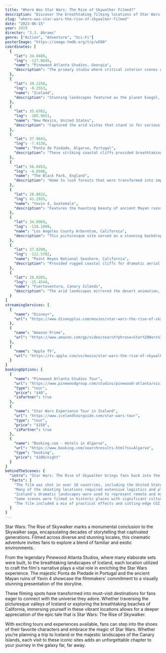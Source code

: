 ```yaml
---
title: "Where Was Star Wars: The Rise of Skywalker Filmed?"
description: "Discover the breathtaking filming locations of Star Wars: The Rise of Skywalker, where the epic conclusion of the Skywalker saga unfolds across stunning landscapes and iconic sites."
slug: "where-was-star-wars-the-rise-of-skywalker-filmed"
date: "2023-06-15"
year: 2019
director: "J.J. Abrams"
genre: ["Action", "Adventure", "Sci-Fi"]
posterImage: "https://image.tmdb.org/t/p/w500"
coordinates: [
  { 
    "lat": 34.0489, 
    "lng": -117.8645, 
    "name": "Pinewood Atlanta Studios, Georgia", 
    "description": "The primary studio where critical interior scenes were meticulously crafted."
  },
  { 
    "lat": 39.2258, 
    "lng": -9.2553, 
    "name": "Iceland", 
    "description": "Stunning landscapes featured as the planet Exegol, offering dramatic backdrops for pivotal moments."
  },
  { 
    "lat": 35.6762, 
    "lng": -105.9651, 
    "name": "New Mexico, United States", 
    "description": "Captured the arid vistas that stand in for various alien worlds throughout the film."
  },
  { 
    "lat": 37.9643, 
    "lng": -7.4138, 
    "name": "Ponta de Piedade, Algarve, Portugal", 
    "description": "These striking coastal cliffs provided breathtaking views for action sequences involving Rey and Kylo Ren."
  },
  { 
    "lat": 56.8453, 
    "lng": -4.6948, 
    "name": "The Black Park, England", 
    "description": "Home to lush forests that were transformed into important locations in the Star Wars universe."
  },
  { 
    "lat": 28.8832, 
    "lng": 41.2935, 
    "name": "Yavin 4, Guatemala", 
    "description": "Features the haunting beauty of ancient Mayan ruins, standing in for the Rebel base."
  },
  { 
    "lat": 34.0969, 
    "lng": -118.1009, 
    "name": "Los Angeles County Arboretum, California", 
    "description": "This picturesque site served as a stunning backdrop for scenes featuring lush alien flora."
  },
  { 
    "lat": 37.8299, 
    "lng": -122.5782, 
    "name": "Point Reyes National Seashore, California", 
    "description": "Provided rugged coastal cliffs for dramatic aerial sequences in the film."
  },
  { 
    "lat": 28.0265, 
    "lng": -15.4544, 
    "name": "Fuerteventura, Canary Islands", 
    "description": "The arid landscapes mirrored the desert animation, enriching the visual storytelling."
  }
]
streamingServices: [
  {
    "name": "Disney+",
    "url": "https://www.disneyplus.com/movies/star-wars-the-rise-of-skywalker/7yKhuSarVcqE"
  },
  {
    "name": "Amazon Prime",
    "url": "https://www.amazon.com/gp/video/search?phrase=Star%20Wars%3A%20The%20Rise%20of%20Skywalker"
  },
  {
    "name": "Apple TV",
    "url": "https://tv.apple.com/us/movie/star-wars-the-rise-of-skywalker/umc.cmc.3b2j9i1aoq39870ep48x1g0ch"
  }
]
bookingOptions: [
  {
    "name": "Pinewood Atlanta Studios Tour",
    "url": "https://www.pinewoodgroup.com/studios/pinewood-atlanta/visit-us/",
    "type": "tour",
    "price": "$40",
    "isPartner": true
  },
  {
    "name": "Star Wars Experience Tour in Iceland",
    "url": "https://www.icelandtourguide.com/star-wars-tour",
    "type": "tour",
    "price": "$150",
    "isPartner": true
  },
  {
    "name": "Booking.com - Hotels in Algarve",
    "url": "https://www.booking.com/searchresults.html?ss=Algarve",
    "type": "booking",
    "price": "$100/night"
  }
]
behindTheScenes: {
  "intro": "Star Wars: The Rise of Skywalker brings fans back into the beloved galaxy far, far away with a blend of ancient wisdom and thrilling adventure. The film's creation was marked by a wide array of stunning filming locations that not only brought the story to life but also showcased diverse natural beauty across the globe.",
  "facts": [
    "The film was shot in over 10 countries, including the United States, Iceland, and Portugal, creating a visually rich tapestry characteristic of the Star Wars franchise.",
    "Many of the shooting locations required extensive logistics and planning, often necessitating special permits and access to protected areas.",
    "Iceland's dramatic landscapes were used to represent remote and mysterious planets, heavily featuring natural phenomena like glaciers and volcanos.",
    "Some scenes were filmed in historic places with significant cultural heritage, adding an extra layer of depth to the storytelling.",
    "The film included a mix of practical effects and cutting-edge CGI, making use of each location's unique features to create immersion."
  ]
}
---
```


<StarWarsRiseOfSkywalkerGuide />

Star Wars: The Rise of Skywalker marks a monumental conclusion to the Skywalker saga, encapsulating decades of storytelling that captivated generations. Filmed across diverse and stunning locales, this cinematic adventure invites fans to explore a blend of familiar and exotic environments.

From the legendary Pinewood Atlanta Studios, where many elaborate sets were built, to the breathtaking landscapes of Iceland, each location utilized to craft the film's narrative plays a vital role in enriching the Star Wars experience. The majestic Ponta de Piedade in Portugal and the ancient Mayan ruins of Yavin 4 showcase the filmmakers' commitment to a visually stunning presentation of the storyline.

These filming spots have transformed into must-visit destinations for fans eager to connect with the universe they adore. Whether traversing the picturesque valleys of Iceland or exploring the breathtaking beaches of California, immersing yourself in these vibrant locations allows for a deeper appreciation of the epic tale that is Star Wars: The Rise of Skywalker.

With exciting tours and experiences available, fans can step into the shoes of their favorite characters and embrace the magic of Star Wars. Whether you’re planning a trip to Iceland or the majestic landscapes of the Canary Islands, each visit to these iconic sites adds an unforgettable chapter to your journey in the galaxy far, far away.